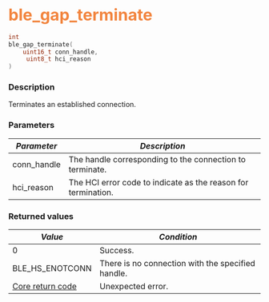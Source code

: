 ## <font color="#F2853F" style="font-size:24pt">ble\_gap\_terminate</font>

```c
int
ble_gap_terminate(
    uint16_t conn_handle,
     uint8_t hci_reason
)
```

### Description

Terminates an established connection. 

### Parameters

| *Parameter* | *Description* |
|-------------|---------------|
| conn\_handle | The handle corresponding to the connection to terminate. |
| hci\_reason | The HCI error code to indicate as the reason for termination. |

### Returned values

| *Value* | *Condition* |
|---------|-------------|
| 0 | Success. |
| BLE\_HS\_ENOTCONN | There is no connection with the specified handle. |
| [Core return code](../../ble_hs_return_codes/#return-codes-core) | Unexpected error. |
